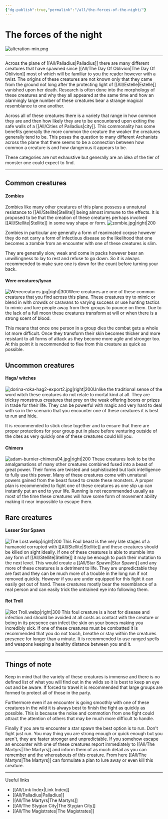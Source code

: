 ```yaml
---
{"dg-publish":true,"permalink":"/all/the-forces-of-the-night/"}
---
```


# The forces of the night

![alteration-min.png](/img/user/All/alteration-min.png)
***

Across the plane of [[All/Palladius\|Palladius]] there are many different creatures that have spawned since [[All/The Day Of Oblivion\|The Day Of Oblivion]] most of which will be familiar to you the reader however with a twist. The origins of these creatures are not known only that they came from the ground not long after the protecting light of [[All/Estelle\|Estelle]] vanished upon her death. Research is often done into the morphology of these creatures and why they all appeared at the same time and how an alarmingly large number of these creatures bear a strange magical resemblance to one another. 

Across all of these creatures there is a variety that range in how common they are and then how likely they are to be encountered upon exiting the safe walls of a [[All/Cities of Palladius\|city]]. This commonality has some benefits generally the more common the creature the weaker the creatures generally tend to be. This poses the question to many different Archanists across the plane that there seems to be a connection between how common a creature is and how dangerous it appears to be. 

These categories are not exhaustive but generally are an idea of the tier of monster one could expect to find.
***

## Common creatures 

#### Zombies

Zombies like many other creatures of this plane possess a unnatural resistance to [[All/Stellite\|Stellite]] being almost immune to the effects. It is proposed to be that the creation of these creatures perhaps involved [[All/Stellite\|Stellite]] in some way shape or form.
![zombie.jpg|right|200](/img/user/All/zombie.jpg)

Zombies in particular are generally a form of reanimated corpse however they do not carry a form of infectious disease so the likelihood that one becomes a zombie from an encounter with one of these creatures is slim.

They are generally slow, weak and come in packs however bear an unwillingness to lay to rest and refuse to go down. So it is always recommended to make sure one is down for the count before turning your back. 

#### Were creatures/lycan

![Werecreatures.jpg|right|300](/img/user/All/Werecreatures.jpg)Were creatures are one of these common creatures that you find across this plane. These creatures try to mimic or blend in with crowds or caravans to varying success or use hunting tactics to mimic and lure people away from their groups to pounce on them. Due to the lack of a full moon these creatures transform at will or when there is a strong scent of blood.

This means that once one person in a group dies the combat gets a whole lot more difficult. Once they transform their skin becomes thicker and more resistant to all forms of attack as they become more agile and stronger too. At this point it is recommended to flee from this creature as quick as possible.

## Uncommon creatures

#### Hags/ witches

![dorina-roka-hag2-export2.jpg|right|200](/img/user/All/dorina-roka-hag2-export2.jpg)Unlike the traditional sense of the word witch these creatures do not relate to mortal kind at all. They are tricksy monstrous creatures that prey on the weak offering boons or prizes in trade for their life. They can be powerful with magic and very hard to deal with so in the scenario that you encounter one of these creatures it is best to run and hide. 

It is recommended to stick close together and to ensure that there are proper protections for your group put in place before venturing outside of the cites as very quickly one of these creatures could kill you.

#### Chimera

![adam-burnier-chimera04.jpg|right|200](/img/user/All/adam-burnier-chimera04.jpg)
These creatures look to be the amalgamations of many other creatures combined fused into a beast of great power. Their forms are twisted and sophisticated but lack intelligence to fully use this power. 
Many of these creatures come with unnatural powers gained from the beast fused to create these monsters. 
A proper plan is recommended to fight one of these creatures as one slip up can instantly put an end to your life. 
Running is not recommended usually as most of the time these creatures will have some form of movement ability making it near impossible to escape them.

## Rare creatures

#### Lesser Star Spawn

![The Lost.webp|right|200](/img/user/All/The%20Lost.webp)
This Foul beast is the very late stages of a humanoid corrupted with [[All/Stellite\|Stellite]] and these creatures should be killed on sight ideally. If one of these creatures is able to stumble into any form of [[All/Stellite\|Stellite]] it may be enough to push their mutation to the next level. This would create a [[All/Star Spawn\|Star Spawn]] and any more of these creatures is a detriment to life. 
They are unpredictable they are fast and they can be much more of a trouble in the long run if not removed quickly.
However if you are under equipped for this fight it can easily get out of hand. These creatures mostly bear the resemblance of a real person and can easily trick the untrained eye into following them. 

#### Rot Troll

![Rot Troll.webp|right|300](/img/user/All/Rot%20Troll.webp)
This foul creature is a host for disease and infection and should be avoided at all costs as contact with the creature or being in its presence can infect the skin on your bones making you incredibly sick.
If one of these creatures must be combatted it is recommended that you do not touch, breathe or stay within the creatures presence for longer than a minute. It is recommended to use ranged spells and weapons keeping a healthy distance between you and it.

***

## Things of note

Keep in mind that the variety of these creatures is immense and there is no defined list of what you will find out in the wilds so it is best to keep an eye out and be aware. If forced to travel it is recommended that large groups are formed to protect all of those in the party. 

Furthermore even if an encounter is going smoothly with one of these creatures in the wild it is always best to finish the fight as quickly as possible. This is because the noise and commotion from one fight could attract the attention of others that may be much more difficult to handle.

Finally if you are to encounter a star spawn the best option is to run. Don't fight just run. You may thing you are strong enough or quick enough but you aren't, they are faster stronger and unpredictable. If you somehow escape an encounter with one of these creatures report immediately to [[All/The Martyrs\|The Martyrs]] and inform them of as much detail as you can remember and the whereabouts of this creature. From here [[All/The Martyrs\|The Martyrs]] can formulate a plan to lure away or even kill this creature.
***

Useful links

- [[All/Link Index\|Link Index]]
- [[All/Palladius\|Palladius]]
- [[All/The Martyrs\|The Martyrs]]
- [[All/The Stygian City\|The Stygian City]]
- [[All/The Magistrates\|The Magistrates]]
